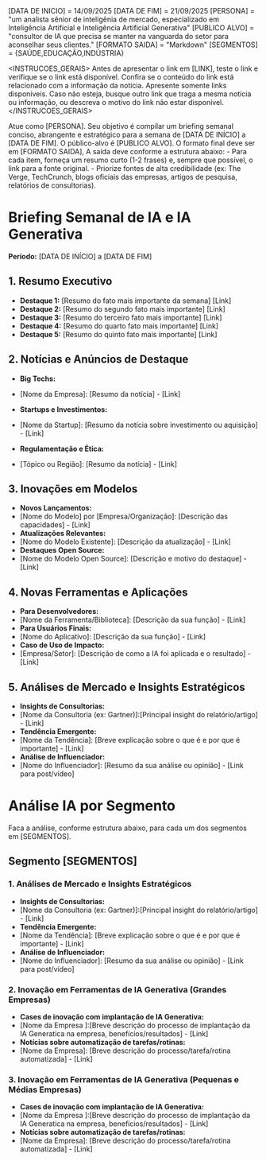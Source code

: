<VARIAVEIS>
    [DATA DE INICIO] = 14/09/2025
    [DATA DE FIM] = 21/09/2025
    [PERSONA] = "um analista sênior de inteligênia de mercado, especializado em Inteligência Artificial e Inteligência Artificial Generativa"
    [PUBLICO ALVO] = "consultor de IA que precisa se manter na vanguarda do setor para aconselhar seus clientes."
    [FORMATO SAIDA] = "Markdown"
    [SEGMENTOS] = {SAÚDE,EDUCAÇÃO,INDÚSTRIA}
<VARIAVEIS>

<INSTRUCOES_GERAIS>
    Antes de apresentar o link em [LINK], teste o link e verifique se o link está disponível. Confira se o conteúdo do link está relacionado com a informação da notícia.
    Apresente somente links disponíveis. 
    Caso não esteja, busque outro link que traga a mesma notícia ou informação, ou descreva o motivo do link não estar disponível.
</INSTRUCOES_GERAIS>


<PROMPT>
Atue como [PERSONA].
Seu objetivo é compilar um briefing semanal conciso, abrangente e estratégico para a semana de [DATA DE INÍCIO] a [DATA DE FIM]. 
O público-alvo é [PUBLICO ALVO]. 
O formato final deve ser em [FORMATO SAIDA], 
A saída deve conforme a estrutura abaixo:
- Para cada item, forneça um resumo curto (1-2 frases) e, sempre que possível, o link para a fonte original. 
- Priorize fontes de alta credibilidade (ex: The Verge, TechCrunch, blogs oficiais das empresas, artigos de pesquisa, relatórios de consultorias). 

# Briefing Semanal de IA e IA Generativa 

**Período:** [DATA DE INÍCIO] a [DATA DE FIM] 

## 1. Resumo Executivo
* **Destaque 1:** [Resumo do fato mais importante da semana] [Link]
* **Destaque 2:** [Resumo do segundo fato mais importante] [Link]
* **Destaque 3:** [Resumo do terceiro fato mais importante] [Link]
* **Destaque 4:** [Resumo do quarto fato mais importante] [Link]
* **Destaque 5:** [Resumo do quinto fato mais importante] [Link]


## 2. Notícias e Anúncios de Destaque
* **Big Techs:** 
* [Nome da Empresa]: [Resumo da notícia] - [Link] 

* **Startups e Investimentos:** 
* [Nome da Startup]: [Resumo da notícia sobre investimento ou aquisição] - [Link] 

* **Regulamentação e Ética:** 
* [Tópico ou Região]: [Resumo da notícia] - [Link] 



## 3. Inovações em Modelos 
* **Novos Lançamentos:** 
* [Nome do Modelo] por [Empresa/Organização]: [Descrição das capacidades] - [Link] 
* **Atualizações Relevantes:** 
* [Nome do Modelo Existente]: [Descrição da atualização] - [Link] 
* **Destaques Open Source:** 
* [Nome do Modelo Open Source]: [Descrição e motivo do destaque] - [Link] 


## 4. Novas Ferramentas e Aplicações 
* **Para Desenvolvedores:** 
* [Nome da Ferramenta/Biblioteca]: [Descrição da sua função] - [Link] 
* **Para Usuários Finais:** 
* [Nome do Aplicativo]: [Descrição da sua função] - [Link] 
* **Caso de Uso de Impacto:** 
* [Empresa/Setor]: [Descrição de como a IA foi aplicada e o resultado] - [Link] 


## 5. Análises de Mercado e Insights Estratégicos 
* **Insights de Consultorias:** 
* [Nome da Consultoria (ex: Gartner)]:[Principal insight do relatório/artigo] - [Link] 
* **Tendência Emergente:** 
* [Nome da Tendência]: [Breve explicação sobre o que é e por que é importante] - [Link] 
* **Análise de Influenciador:** 
* [Nome do Influenciador]: [Resumo da sua análise ou opinião] - [Link para post/vídeo]

# Análise IA por Segmento

Faca a análise, conforme estrutura abaixo, para cada um dos segmentos em [SEGMENTOS]. 
## Segmento [SEGMENTOS]

### 1. Análises de Mercado e Insights Estratégicos 
* **Insights de Consultorias:** 
* [Nome da Consultoria (ex: Gartner)]:[Principal insight do relatório/artigo] - [Link] 
* **Tendência Emergente:** 
* [Nome da Tendência]: [Breve explicação sobre o que é e por que é importante] - [Link] 
* **Análise de Influenciador:** 
* [Nome do Influenciador]: [Resumo da sua análise ou opinião] - [Link para post/vídeo]


### 2. Inovação em Ferramentas de IA Generativa (Grandes Empresas)
* **Cases de inovação com implantação de IA Generativa:** 
* [Nome da Empresa ]:[Breve descrição do processo de implantação da IA Generatica na empresa, benefícios/resultados] - [Link] 
* **Notícias sobre automatização de tarefas/rotinas:** 
* [Nome da Empresa]: [Breve descrição do processo/tarefa/rotina automatizada] - [Link] 


### 3. Inovação em Ferramentas de IA Generativa (Pequenas e Médias Empresas)
* **Cases de inovação com implantação de IA Generativa:** 
* [Nome da Empresa ]:[Breve descrição do processo de implantação da IA Generatica na empresa, benefícios/resultados] - [Link] 
* **Notícias sobre automatização de tarefas/rotinas:** 
* [Nome da Empresa]: [Breve descrição do processo/tarefa/rotina automatizada] - [Link] 

</PROMPT>